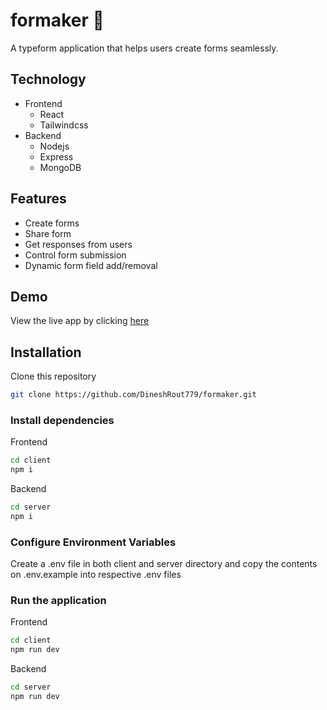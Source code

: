 # formaker 🚀

A typeform application that helps users create forms seamlessly.

## Technology

- Frontend
  - React
  - Tailwindcss
- Backend
  - Nodejs
  - Express
  - MongoDB

## Features

- Create forms
- Share form
- Get responses from users
- Control form submission
- Dynamic form field add/removal

## Demo

View the live app by clicking [here](https://formaker.vercel.app/)

## Installation

Clone this repository

```bash
git clone https://github.com/DineshRout779/formaker.git
```

### Install dependencies

Frontend

```bash
cd client
npm i
```

Backend

```bash
cd server
npm i
```

### Configure Environment Variables

Create a .env file in both client and server directory and copy the contents on .env.example into respective .env files

### Run the application

Frontend

```bash
cd client
npm run dev
```

Backend

```bash
cd server
npm run dev
```
